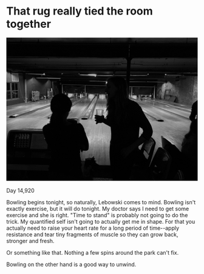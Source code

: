 # That rug really tied the room together

![](images/Bowlers.jpeg)

Day 14,920

Bowling begins tonight, so naturally, Lebowski comes to mind. Bowling isn't exactly exercise, but it will do tonight. My doctor says I need to get some exercise and she is right. "Time to stand" is probably not going to do the trick. My quantified self isn't going to actually get me in shape. For that you actually need to raise your heart rate for a long period of time--apply resistance and tear tiny fragments of muscle so they can grow back, stronger and fresh.

Or something like that. Nothing a few spins around the park can't fix.

Bowling on the other hand is a good way to unwind.